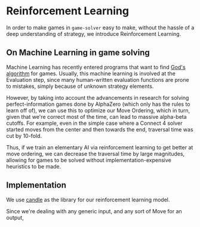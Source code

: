# Reinforcement Learning

In order to make games in `game-solver` easy to make, without the hassle of a deep understanding of strategy, we introduce Reinforcement Learning.

## On Machine Learning in game solving

Machine Learning has recently entered programs that want to find [God's algorithm](https://en.wikipedia.org/wiki/God%27s_algorithm) for games. Usually, this machine learning is involved at the Evaluation step, since many human-written evaluation functions are prone to mistakes, simply because of unknown strategy elements. 

However, by taking into account the advancements in research for solving perfect-information games done by AlphaZero (which only has the rules to learn off of), we can use this to optimize our Move Ordering, which in turn, given that we're correct most of the time, can lead to massive alpha-beta cutoffs. For example, even in the simple case where a Connect 4 solver started moves from the center and then towards the end, traversal time was cut by 10-fold.

Thus, if we train an elementary AI via reinforcement learning to get better at move ordering, we can decrease the traversal time by large magnitudes, allowing for games to be solved without implementation-expensive heuristics to be made.

## Implementation

We use [candle](https://github.com/huggingface/candle/) as the library for our reinforcement learning model.

Since we're dealing with any generic input, and any sort of Move for an output, 
